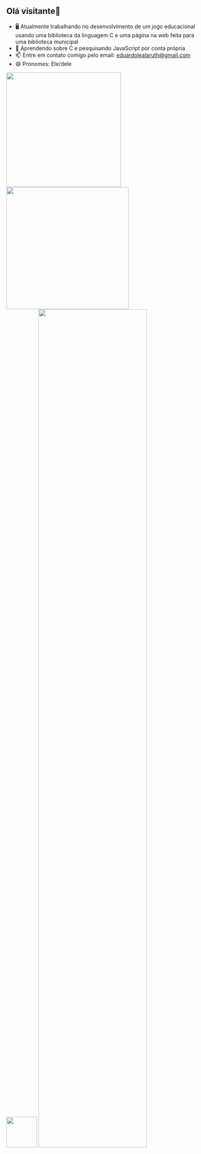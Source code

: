 ## Olá visitante👋
- 🖥️ Atualmente trabalhando no desenvolvimento de um jogo educacional usando uma biblioteca da linguagem C e uma página na web feita para uma biblioteca municipal
- 🌱 Aprendendo sobre C e pesquisando JavaScript por conta própria
- 📫 Entre em contato comigo pelo email: eduardolealaruth@gmail.com
- 😄 Pronomes: Ele/dele

<div align="left"><img width="300" src="https://github-readme-stats.vercel.app/api?username=EduLeal&show_icons=true&theme=tokyonight"> <img width="320" src="https://github-readme-streak-stats.herokuapp.com?user=EduLeal&theme=tokyonight"> </div>
<div> <img height="80" src="https://github-readme-stats.vercel.app/api/top-langs/?username=EduLeal&theme=tokyonight"> <img width="75%"src="https://github-profile-trophy.vercel.app/?username=EduLeal&theme=tokyonight&title=-Followers,-Stars,-Issues"></div>
